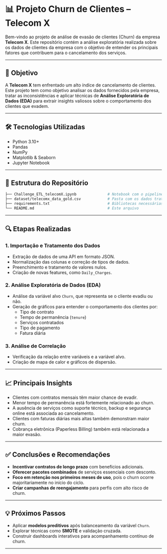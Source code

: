 # 📊 Projeto Churn de Clientes – Telecom X

Bem-vindo ao projeto de análise de evasão de clientes (Churn) da empresa **Telecom X**. Este repositório contém a análise exploratória realizada sobre os dados de clientes da empresa com o objetivo de entender os principais fatores que contribuem para o cancelamento dos serviços.

---

## 📌 Objetivo

A **Telecom X** tem enfrentado um alto índice de cancelamento de clientes. Este projeto tem como objetivo analisar os dados fornecidos pela empresa, tratar as inconsistências e aplicar técnicas de **Análise Exploratória de Dados (EDA)** para extrair insights valiosos sobre o comportamento dos clientes que evadem. 

---

## 🛠️ Tecnologias Utilizadas

- Python 3.10+
- Pandas
- NumPy
- Matplotlib & Seaborn
- Jupyter Notebook

---

## 📂 Estrutura do Repositório

```bash
├── Challenge_ETL_telecomX.ipynb              # Notebook com o pipeline de ETL e análise exploratória
├── dataset/telecomx_data_gold.csv            # Pasta com os dados tratados 
├── requirements.txt                          # Bibliotecas necessárias para rodar o projeto
└── README.md                                 # Este arquivo
```

---

## 🔍 Etapas Realizadas

### 1. **Importação e Tratamento dos Dados**
- Extração de dados de uma API em formato JSON.
- Normalização das colunas e correção de tipos de dados.
- Preenchimento e tratamento de valores nulos.
- Criação de novas features, como `Daily_Charges`.

### 2. **Análise Exploratória de Dados (EDA)**
- Análise da variável alvo `Churn`, que representa se o cliente evadiu ou não.
- Geração de gráficos para entender o comportamento dos clientes por:
  - Tipo de contrato
  - Tempo de permanência (`tenure`)
  - Serviços contratados
  - Tipo de pagamento
  - Fatura diária

### 3. **Análise de Correlação**
- Verificação da relação entre variáveis e a variável alvo.
- Criação de mapa de calor e gráficos de dispersão.

---

## 📈 Principais Insights

- Clientes com contratos mensais têm maior chance de evadir.
- Menor tempo de permanência está fortemente relacionado ao churn.
- A ausência de serviços como suporte técnico, backup e segurança online está associada ao cancelamento.
- Clientes com faturas diárias mais altas também demonstram maior churn.
- Cobrança eletrônica (Paperless Billing) também está relacionada a maior evasão.

---

## ✅ Conclusões e Recomendações

- **Incentivar contratos de longo prazo** com benefícios adicionais.
- **Oferecer pacotes combinados** de serviços essenciais com desconto.
- **Foco em retenção nos primeiros meses de uso**, pois o churn ocorre majoritariamente no início do ciclo.
- **Criar campanhas de reengajamento** para perfis com alto risco de churn.

---

## 💡 Próximos Passos

- Aplicar **modelos preditivos** após balanceamento da variável `Churn`.
- Explorar técnicas como **SMOTE** e validação cruzada.
- Construir dashboards interativos para acompanhamento contínuo de churn.

---

